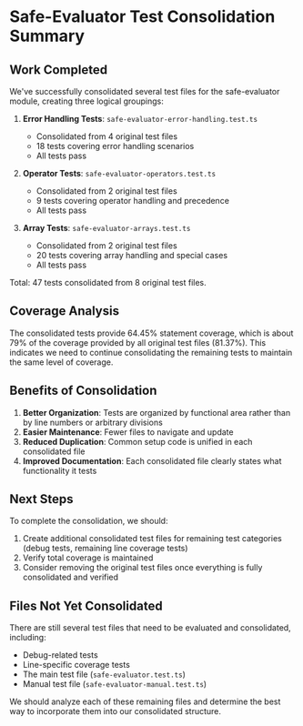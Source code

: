# Safe-Evaluator Test Consolidation Summary

## Work Completed
We've successfully consolidated several test files for the safe-evaluator module, creating three logical groupings:

1. **Error Handling Tests**: `safe-evaluator-error-handling.test.ts`
   - Consolidated from 4 original test files
   - 18 tests covering error handling scenarios
   - All tests pass

2. **Operator Tests**: `safe-evaluator-operators.test.ts`
   - Consolidated from 2 original test files
   - 9 tests covering operator handling and precedence
   - All tests pass

3. **Array Tests**: `safe-evaluator-arrays.test.ts`
   - Consolidated from 2 original test files
   - 20 tests covering array handling and special cases
   - All tests pass

Total: 47 tests consolidated from 8 original test files.

## Coverage Analysis
The consolidated tests provide 64.45% statement coverage, which is about 79% of the coverage provided by all original test files (81.37%). This indicates we need to continue consolidating the remaining tests to maintain the same level of coverage.

## Benefits of Consolidation
1. **Better Organization**: Tests are organized by functional area rather than by line numbers or arbitrary divisions
2. **Easier Maintenance**: Fewer files to navigate and update
3. **Reduced Duplication**: Common setup code is unified in each consolidated file
4. **Improved Documentation**: Each consolidated file clearly states what functionality it tests

## Next Steps
To complete the consolidation, we should:
1. Create additional consolidated test files for remaining test categories (debug tests, remaining line coverage tests)
2. Verify total coverage is maintained
3. Consider removing the original test files once everything is fully consolidated and verified

## Files Not Yet Consolidated
There are still several test files that need to be evaluated and consolidated, including:
- Debug-related tests
- Line-specific coverage tests
- The main test file (`safe-evaluator.test.ts`)
- Manual test file (`safe-evaluator-manual.test.ts`)

We should analyze each of these remaining files and determine the best way to incorporate them into our consolidated structure. 